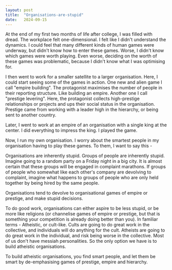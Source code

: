 ```yaml
---
layout: post
title:  "Organisations-are-stupid"
date:   2024-09-15
---
```


At the end of my first two months of life after college, I was filled with dread. The workplace felt one-dimensional. I felt like I didn't understand the dynamics. I could feel that many different kinds of human games were underway, but didn't know how to enter these games. Worse, I didn't know which games were worth playing. Even worse, deciding on the worth of these games was problematic, because I didn't know what I was optimising for. 

I then went to work for a smaller satellite to a larger organisation. Here, I could start seeing some of the games in action. One new and alien game I call  "empire building". The protagonist maximises the number of people in their reporting structure. Like building an empire. Another one I call "prestige levering". Here, the protagonist collects high-prestige relationships or projects and ups their social status in the organisation. Prestige came from working with a leader high in the hierarchy, or being sent to another country. 

Later, I went to work at an empire of an organisation with a single king at the center. I did everything to impress the king. I played the game. 

Now, I run my own organisation. I worry about the smartest people in my organisation having to play these games. To them, I want to say this - 

Organisations are inherently stupid. Groups of people are inherently stupid. Imagine going to a random party on a Friday night in a big city. It is almost certain that these groups will be engaged in complaint marathons. If groups of people who somewhat like each other's company are devolving to complaint, imagine what happens to groups of people who are only held together by being hired by the same people. 

Organisations tend to devolve to organisational games of empire or prestige, and make stupid decisions.  

To do good work, organisations can either aspire to be less stupid, or be more like religions (or channelise games of empire or prestige, but that is something your competition is already doing better than you). In familiar terms - Atheistic, or cult-like. Cults are going to do great work in the collective, and individuals will do anything for the cult. Atheists are going to do great work in the individual, and risk being worse in the collective. Most of us don't have messiah personalities. So the only option we have is to build atheistic organisations.  

To build atheistic organisations, you find smart people, and let them be smart by de-emphasising games of prestige, empire and hierarchy. 
